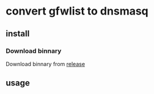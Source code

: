 # convert gfwlist to dnsmasq

## install

### Download binnary

Download binnary from [release](/TODO)

## usage

```bash

```
